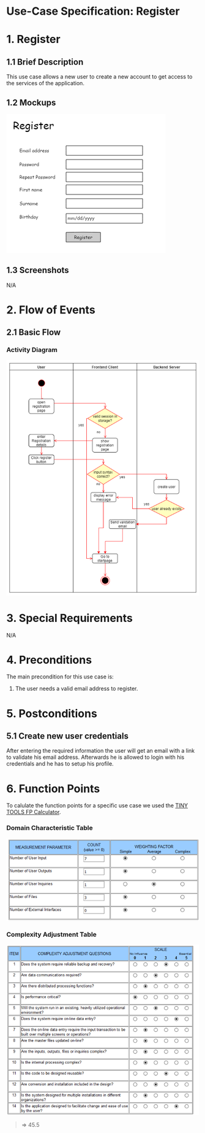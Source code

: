 # Use-Case Specification: Register

# 1. Register

## 1.1 Brief Description
This use case allows a new user to create a new account to get access to the services of the application.

## 1.2 Mockups
![register](../Mockups/register_1.png)

## 1.3 Screenshots

N/A

# 2. Flow of Events

## 2.1 Basic Flow

### Activity Diagram
![Activity Diagram](../ActivityDiagrams/register.png)


# 3. Special Requirements

N/A

# 4. Preconditions
The main precondition for this use case is:

 1. The user needs a valid email address to register.

# 5. Postconditions

## 5.1 Create new user credentials
After entering the required information the user will get an email with a link to validate his email address. Afterwards he is allowed to login with his credentials and he has to setup his profile.

# 6. Function Points

To calulate the function points for a specific use case we used the [TINY TOOLS FP Calculator](http://groups.umd.umich.edu/cis/course.des/cis525/js/f00/harvey/FP_Calc.html).

### Domain Characteristic Table
![domain table](../FunctionPoints/register1.PNG)
### Complexity Adjustment Table
![complexity table](../FunctionPoints/register2.PNG)

> => 45.5
